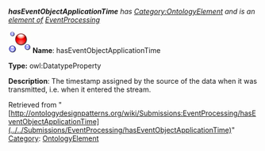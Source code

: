 ___hasEventObjectApplicationTime__ has [Category:OntologyElement](../../Category/OntologyElement "Category:OntologyElement") and is an [element of](../../Property/ElementOf "Property:ElementOf") [EventProcessing](../../Submissions/EventProcessing "Submissions:EventProcessing")_


  




[![DatatypeProperty](../../images/thumb/a/a5/DatatypeProperty.gif/45px-DatatypeProperty.gif)](../../Image/DatatypeProperty.gif "DatatypeProperty")
__Name__: hasEventObjectApplicationTime 


__Type:__ owl:DatatypeProperty 


__Description__: The timestamp assigned by the source of the data when it was transmitted, i.e. when it entered the stream. 





Retrieved from "[http://ontologydesignpatterns.org/wiki/Submissions:EventProcessing/hasEventObjectApplicationTime](../../Submissions/EventProcessing/hasEventObjectApplicationTime)"
 [Category](http://ontologydesignpatterns.org/wiki/Special:Categories "Special:Categories"): [OntologyElement](../../Category/OntologyElement "Category:OntologyElement")